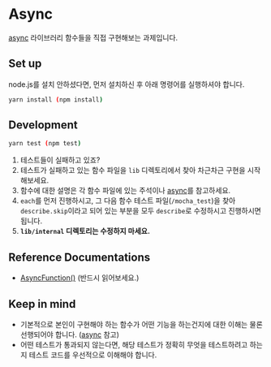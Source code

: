# Async

[async](http://caolan.github.io/async/v3/) 라이브러리 함수들을 직접 구현해보는 과제입니다.

## Set up

node.js를 설치 안하셨다면, 먼저 설치하신 후 아래 명령어를 실행하셔야 합니다.

```sh
yarn install (npm install)
```

## Development

```sh
yarn test (npm test)
```

1. 테스트들이 실패하고 있죠?
2. 테스트가 실패하고 있는 함수 파일을 `lib` 디렉토리에서 찾아 차근차근 구현을 시작해보세요.
3. 함수에 대한 설명은 각 함수 파일에 있는 주석이나 [async](http://caolan.github.io/async/docs.html)를 참고하세요.
4. `each`를 먼저 진행하시고, 그 다음 함수 테스트 파일(`/mocha_test`)을 찾아 `describe.skip`이라고 되어 있는 부분을 모두 `describe`로 수정하시고 진행하시면 됩니다.
5. **`lib/internal` 디렉토리는 수정하지 마세요.**

## Reference Documentations

- [AsyncFunction()](https://caolan.github.io/async/v3/global.html) (반드시 읽어보세요.)

## Keep in mind

- 기본적으로 본인이 구현해야 하는 함수가 어떤 기능을 하는건지에 대한 이해는 물론 선행되어야 합니다. ([async](http://caolan.github.io/async/docs.html) 참고)
- 어떤 테스트가 통과되지 않는다면, 해당 테스트가 정확히 무엇을 테스트하려고 하는지 테스트 코드를 우선적으로 이해해야 합니다.
